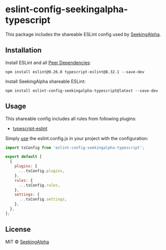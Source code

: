# eslint-config-seekingalpha-typescript

This package includes the shareable ESLint config used by [SeekingAlpha](https://seekingalpha.com/).

## Installation

Install ESLint and all [Peer Dependencies](https://nodejs.org/en/blog/npm/peer-dependencies/):

    npm install eslint@9.26.0 typescript-eslint@8.32.1 --save-dev

Install SeekingAlpha shareable ESLint:

    npm install eslint-config-seekingalpha-typescript@latest --save-dev

## Usage

This shareable config includes all rules from following plugins:

- [typescript-eslint](https://github.com/typescript-eslint/typescript-eslint)

Simply [use](https://eslint.org/docs/latest/extend/shareable-configs) the eslint.config.js in your project with the configuration:

```javascript
import tsConfig from 'eslint-config-seekingalpha-typescript';

export default [
  {
    plugins: {
      ...tsConfig.plugins,
    },
    rules: {
      ...tsConfig.rules,
    },
    settings: {
      ...tsConfig.settings,
    },
  },
];
```

## License

MIT © [SeekingAlpha](https://seekingalpha.com/)

